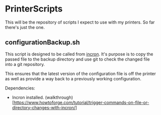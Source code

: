 # PrinterScripts

This will be the repository of scripts I expect to use with my printers.  So far there's
just the one.

## configurationBackup.sh
This script is designed to be called from [incron](http://inotify.aiken.cz/?section=incron&page=about).
It's purpose is to copy the passed file to the backup directory and use git to check the
changed file into a git repository.  

This ensures that the latest version of the configuration file is off the printer as well 
as provide a way back to a previously working configuration.  

Dependencies:
* Incron installed.  (walkthrough)[https://www.howtoforge.com/tutorial/trigger-commands-on-file-or-directory-changes-with-incron/]
